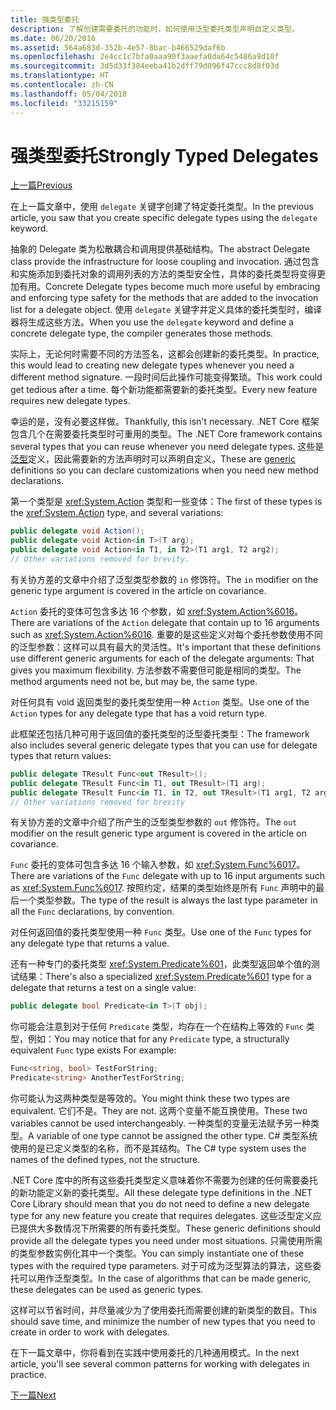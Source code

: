 ```yaml
---
title: 强类型委托
description: 了解创建需要委托的功能时，如何使用泛型委托类型声明自定义类型。
ms.date: 06/20/2016
ms.assetid: 564a683d-352b-4e57-8bac-b466529daf6b
ms.openlocfilehash: 2e4cc1c7bfa0aaa90f3aaefa0da64c5486a9d10f
ms.sourcegitcommit: 3d5d33f384eeba41b2dff79d096f47ccc8d8f03d
ms.translationtype: HT
ms.contentlocale: zh-CN
ms.lasthandoff: 05/04/2018
ms.locfileid: "33215159"
---
```

# <a name="strongly-typed-delegates"></a><span data-ttu-id="e5d0a-103">强类型委托</span><span class="sxs-lookup"><span data-stu-id="e5d0a-103">Strongly Typed Delegates</span></span>

[<span data-ttu-id="e5d0a-104">上一篇</span><span class="sxs-lookup"><span data-stu-id="e5d0a-104">Previous</span></span>](delegate-class.md)

<span data-ttu-id="e5d0a-105">在上一篇文章中，使用 `delegate` 关键字创建了特定委托类型。</span><span class="sxs-lookup"><span data-stu-id="e5d0a-105">In the previous article, you saw that you create specific delegate types using the `delegate` keyword.</span></span> 

<span data-ttu-id="e5d0a-106">抽象的 Delegate 类为松散耦合和调用提供基础结构。</span><span class="sxs-lookup"><span data-stu-id="e5d0a-106">The abstract Delegate class provide the infrastructure for loose coupling and invocation.</span></span> <span data-ttu-id="e5d0a-107">通过包含和实施添加到委托对象的调用列表的方法的类型安全性，具体的委托类型将变得更加有用。</span><span class="sxs-lookup"><span data-stu-id="e5d0a-107">Concrete Delegate types become much more useful by embracing and enforcing type safety for the methods that are added to the invocation list for a delegate object.</span></span> <span data-ttu-id="e5d0a-108">使用 `delegate` 关键字并定义具体的委托类型时，编译器将生成这些方法。</span><span class="sxs-lookup"><span data-stu-id="e5d0a-108">When you use the `delegate` keyword and define a concrete delegate type, the compiler generates those methods.</span></span>

<span data-ttu-id="e5d0a-109">实际上，无论何时需要不同的方法签名，这都会创建新的委托类型。</span><span class="sxs-lookup"><span data-stu-id="e5d0a-109">In practice, this would lead to creating new delegate types whenever you need a different method signature.</span></span> <span data-ttu-id="e5d0a-110">一段时间后此操作可能变得繁琐。</span><span class="sxs-lookup"><span data-stu-id="e5d0a-110">This work could get tedious after a time.</span></span> <span data-ttu-id="e5d0a-111">每个新功能都需要新的委托类型。</span><span class="sxs-lookup"><span data-stu-id="e5d0a-111">Every new feature requires new delegate types.</span></span>

<span data-ttu-id="e5d0a-112">幸运的是，没有必要这样做。</span><span class="sxs-lookup"><span data-stu-id="e5d0a-112">Thankfully, this isn't necessary.</span></span> <span data-ttu-id="e5d0a-113">.NET Core 框架包含几个在需要委托类型时可重用的类型。</span><span class="sxs-lookup"><span data-stu-id="e5d0a-113">The .NET Core framework contains several types that you can reuse whenever you need delegate types.</span></span> <span data-ttu-id="e5d0a-114">这些是[泛型](programming-guide/generics/index.md)定义，因此需要新的方法声明时可以声明自定义。</span><span class="sxs-lookup"><span data-stu-id="e5d0a-114">These are [generic](programming-guide/generics/index.md) definitions so you can declare customizations when you need new method declarations.</span></span> 

<span data-ttu-id="e5d0a-115">第一个类型是 <xref:System.Action> 类型和一些变体：</span><span class="sxs-lookup"><span data-stu-id="e5d0a-115">The first of these types is the <xref:System.Action> type, and several variations:</span></span>

```csharp
public delegate void Action();
public delegate void Action<in T>(T arg);
public delegate void Action<in T1, in T2>(T1 arg1, T2 arg2);
// Other variations removed for brevity.
```

<span data-ttu-id="e5d0a-116">有关协方差的文章中介绍了泛型类型参数的 `in` 修饰符。</span><span class="sxs-lookup"><span data-stu-id="e5d0a-116">The `in` modifier on the generic type argument is covered in the article on covariance.</span></span>

<span data-ttu-id="e5d0a-117">`Action` 委托的变体可包含多达 16 个参数，如 <xref:System.Action%6016>。</span><span class="sxs-lookup"><span data-stu-id="e5d0a-117">There are variations of the `Action` delegate that contain up to 16 arguments such as <xref:System.Action%6016>.</span></span>
<span data-ttu-id="e5d0a-118">重要的是这些定义对每个委托参数使用不同的泛型参数：这样可以具有最大的灵活性。</span><span class="sxs-lookup"><span data-stu-id="e5d0a-118">It's important that these definitions use different generic arguments for each of the delegate arguments: That gives you maximum flexibility.</span></span> <span data-ttu-id="e5d0a-119">方法参数不需要但可能是相同的类型。</span><span class="sxs-lookup"><span data-stu-id="e5d0a-119">The method arguments need not be, but may be, the same type.</span></span>

<span data-ttu-id="e5d0a-120">对任何具有 void 返回类型的委托类型使用一种 `Action` 类型。</span><span class="sxs-lookup"><span data-stu-id="e5d0a-120">Use one of the `Action` types for any delegate type that has a void return type.</span></span>

<span data-ttu-id="e5d0a-121">此框架还包括几种可用于返回值的委托类型的泛型委托类型：</span><span class="sxs-lookup"><span data-stu-id="e5d0a-121">The framework also includes several generic delegate types that you can use for delegate types that return values:</span></span>

```csharp
public delegate TResult Func<out TResult>();
public delegate TResult Func<in T1, out TResult>(T1 arg);
public delegate TResult Func<in T1, in T2, out TResult>(T1 arg1, T2 arg2);
// Other variations removed for brevity
```

<span data-ttu-id="e5d0a-122">有关协方差的文章中介绍了所产生的泛型类型参数的 `out` 修饰符。</span><span class="sxs-lookup"><span data-stu-id="e5d0a-122">The `out` modifier on the result generic type argument is covered in the article on covariance.</span></span>

<span data-ttu-id="e5d0a-123">`Func` 委托的变体可包含多达 16 个输入参数，如 <xref:System.Func%6017>。</span><span class="sxs-lookup"><span data-stu-id="e5d0a-123">There are variations of the `Func` delegate with up to 16 input arguments such as <xref:System.Func%6017>.</span></span>
<span data-ttu-id="e5d0a-124">按照约定，结果的类型始终是所有 `Func` 声明中的最后一个类型参数。</span><span class="sxs-lookup"><span data-stu-id="e5d0a-124">The type of the result is always the last type parameter in all the `Func` declarations, by convention.</span></span>

<span data-ttu-id="e5d0a-125">对任何返回值的委托类型使用一种 `Func` 类型。</span><span class="sxs-lookup"><span data-stu-id="e5d0a-125">Use one of the `Func` types for any delegate type that returns a value.</span></span>

<span data-ttu-id="e5d0a-126">还有一种专门的委托类型 <xref:System.Predicate%601>，此类型返回单个值的测试结果：</span><span class="sxs-lookup"><span data-stu-id="e5d0a-126">There's also a specialized <xref:System.Predicate%601> type for a delegate that returns a test on a single value:</span></span>

```csharp
public delegate bool Predicate<in T>(T obj);
```

<span data-ttu-id="e5d0a-127">你可能会注意到对于任何 `Predicate` 类型，均存在一个在结构上等效的 `Func` 类型，例如：</span><span class="sxs-lookup"><span data-stu-id="e5d0a-127">You may notice that for any `Predicate` type, a structurally equivalent `Func` type exists For example:</span></span>

```csharp
Func<string, bool> TestForString;
Predicate<string> AnotherTestForString;
```

<span data-ttu-id="e5d0a-128">你可能认为这两种类型是等效的。</span><span class="sxs-lookup"><span data-stu-id="e5d0a-128">You might think these two types are equivalent.</span></span> <span data-ttu-id="e5d0a-129">它们不是。</span><span class="sxs-lookup"><span data-stu-id="e5d0a-129">They are not.</span></span>
<span data-ttu-id="e5d0a-130">这两个变量不能互换使用。</span><span class="sxs-lookup"><span data-stu-id="e5d0a-130">These two variables cannot be used interchangeably.</span></span> <span data-ttu-id="e5d0a-131">一种类型的变量无法赋予另一种类型。</span><span class="sxs-lookup"><span data-stu-id="e5d0a-131">A variable of one type cannot be assigned the other type.</span></span> <span data-ttu-id="e5d0a-132">C# 类型系统使用的是已定义类型的名称，而不是其结构。</span><span class="sxs-lookup"><span data-stu-id="e5d0a-132">The C# type system uses the names of the defined types, not the structure.</span></span>

<span data-ttu-id="e5d0a-133">.NET Core 库中的所有这些委托类型定义意味着你不需要为创建的任何需要委托的新功能定义新的委托类型。</span><span class="sxs-lookup"><span data-stu-id="e5d0a-133">All these delegate type definitions in the .NET Core Library should mean that you do not need to define a new delegate type for any new feature you create that requires delegates.</span></span> <span data-ttu-id="e5d0a-134">这些泛型定义应已提供大多数情况下所需要的所有委托类型。</span><span class="sxs-lookup"><span data-stu-id="e5d0a-134">These generic definitions should provide all the delegate types you need under most situations.</span></span> <span data-ttu-id="e5d0a-135">只需使用所需的类型参数实例化其中一个类型。</span><span class="sxs-lookup"><span data-stu-id="e5d0a-135">You can simply instantiate one of these types with the required type parameters.</span></span> <span data-ttu-id="e5d0a-136">对于可成为泛型算法的算法，这些委托可以用作泛型类型。</span><span class="sxs-lookup"><span data-stu-id="e5d0a-136">In the case of algorithms that can be made generic, these delegates can be used as generic types.</span></span> 

<span data-ttu-id="e5d0a-137">这样可以节省时间，并尽量减少为了使用委托而需要创建的新类型的数目。</span><span class="sxs-lookup"><span data-stu-id="e5d0a-137">This should save time, and minimize the number of new types that you need to create in order to work with delegates.</span></span>

<span data-ttu-id="e5d0a-138">在下一篇文章中，你将看到在实践中使用委托的几种通用模式。</span><span class="sxs-lookup"><span data-stu-id="e5d0a-138">In the next article, you'll see several common patterns for working with delegates in practice.</span></span>

[<span data-ttu-id="e5d0a-139">下一篇</span><span class="sxs-lookup"><span data-stu-id="e5d0a-139">Next</span></span>](delegates-patterns.md)
